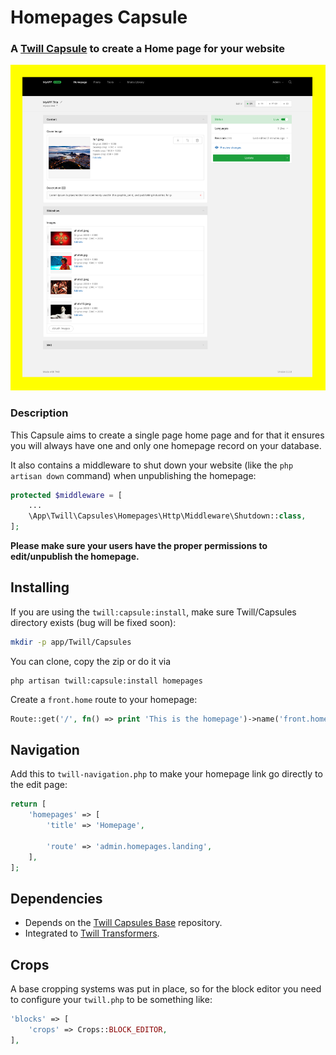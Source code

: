 # Homepages Capsule

### A [Twill Capsule](https://github.com/area17/twill) to create a Home page for your website

![screenshot](docs/screenshot-1.png)

### Description

This Capsule aims to create a single page home page and for that it ensures you will always have one and only one homepage record on your database.

It also contains a middleware to shut down your website (like the `php artisan down` command) when unpublishing the homepage:

```php
protected $middleware = [
    ...
    \App\Twill\Capsules\Homepages\Http\Middleware\Shutdown::class,
];
```

**Please make sure your users have the proper permissions to edit/unpublish the homepage.**

## Installing

If you are using the `twill:capsule:install`, make sure Twill/Capsules directory exists (bug will be fixed soon):

```bash
mkdir -p app/Twill/Capsules
```

You can clone, copy the zip or do it via

```
php artisan twill:capsule:install homepages
```

Create a `front.home` route to your homepage:

```php
Route::get('/', fn() => print 'This is the homepage')->name('front.home');
```

## Navigation

Add this to `twill-navigation.php` to make your homepage link go directly to the edit page:

```php
return [
    'homepages' => [
        'title' => 'Homepage',

        'route' => 'admin.homepages.landing',
    ],
];
```

## Dependencies

-   Depends on the [Twill Capsules Base](https://github.com/area17/twill-capsule-base) repository.
-   Integrated to [Twill Transformers](https://github.com/area17/twill-transformers).

## Crops

A base cropping systems was put in place, so for the block editor you need to configure your `twill.php` to be something like:

```php
'blocks' => [
    'crops' => Crops::BLOCK_EDITOR,
],
```
